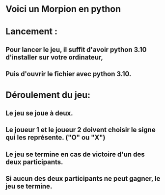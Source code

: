 
# Voici un Morpion en python

# Lancement :
## Pour lancer le jeu, il suffit d'avoir python 3.10 d'installer sur votre ordinateur,
## Puis d'ouvrir le fichier avec python 3.10.

# Déroulement du jeu:
## Le jeu se joue à deux.
## Le joueur 1 et le joueur 2 doivent choisir le signe qui les représente. ("O" ou "X")
## Le jeu se termine en cas de victoire d'un des deux participants.
## Si aucun des deux participants ne peut gagner, le jeu se termine.